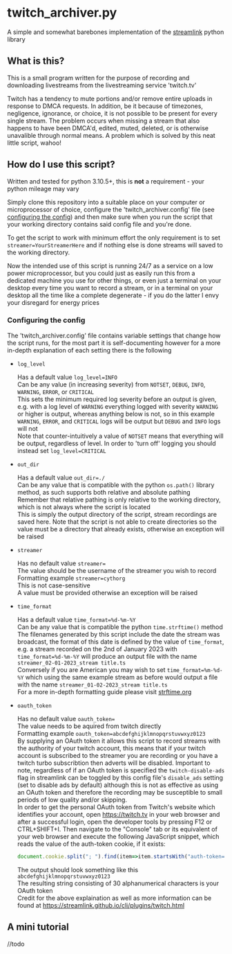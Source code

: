 # twitch_archiver.py
A simple and somewhat barebones implementation of the [streamlink](https://streamlink.github.io/) python library
## What is this?
This is a small program written for the purpose of recording and downloading livestreams from the livestreaming service 'twitch.tv'

Twitch has a tendency to mute portions and/or remove entire uploads in response to DMCA requests. In addition, be it because of timezones, negligence, ignorance, or choice, it is not possible to be present for every single stream. The problem occurs when missing a stream that also happens to have been DMCA'd, edited, muted, deleted, or is otherwise unavalible through normal means. A problem which is solved by this neat little script, wahoo!

## How do I use this script?
Written and tested for python 3.10.5+, this is __not__ a requirement - your python mileage may vary

Simply clone this repository into a suitable place on your computer or microprocessor of choice, configure the 'twitch_archiver.config' file (see [configuring the config](#configuring-the-config)) and then make sure when you run the script that your working directory contains said config file and you're done.

To get the script to work with minimum effort the only requirement is to set `streamer=YourStreamerHere` and if nothing else is done streams will saved to the working directory.

Now the intended use of this script is running 24/7 as a service on a low power microprocessor, but you could just as easily run this from a dedicated machine you use for other things, or even just a terminal on your desktop every time you want to record a stream, or in a terminal on your desktop all the time like a complete degenerate - if you do the latter I envy your disregard for energy prices

### Configuring the config
The 'twitch_archiver.config' file contains variable settings that change how the script runs, for the most part it is self-documenting however for a more in-depth explanation of each setting there is the following

 - `log_level`
   
   Has a default value `log_level=INFO`  
   Can be any value (in increasing severity) from `NOTSET`, `DEBUG`, `INFO`, `WARNING`, `ERROR`, or `CRITICAL`  
   This sets the minimum required log severity before an output is given, e.g. with a log level of `WARNING` everything logged with severity `WARNING` or higher is output, whereas anything below is not, so in this example `WARNING`, `ERROR`, and `CRITICAL` logs will be output but `DEBUG` and `INFO` logs will not    
   Note that counter-intuitively a value of `NOTSET` means that everything will be output, regardless of level. In order to 'turn off' logging you should instead set `log_level=CRITICAL`
 - `out_dir`  
   
   Has a default value `out_dir=./`  
   Can be any value that is compatible with the python `os.path()` library method, as such supports both relative and absolute pathing  
   Remember that relative pathing is only relative to the working directory, which is not always where the script is located  
   This is simply the output directory of the script, stream recordings are saved here. Note that the script is not able to create directories so the value must be a directory that already exists, otherwise an exception will be raised
   
 - `streamer`  
 
   Has no default value `streamer=`  
   The value should be the username of the streamer you wish to record  
   Formatting example `streamer=cythorg`  
   This is not case-sensitive  
   A value must be provided otherwise an exception will be raised  

 - `time_format`  
 
   Has a default value `time_format=%d-%m-%Y`  
   Can be any value that is compatible the python `time.strftime()` method  
   The filenames generated by this script include the date the stream was broadcast, the format of this date is defined by the value of `time_format`, e.g. a stream recorded on the 2nd of January 2023 with `time_format=%d-%m-%Y` will produce an output file with the name `streamer_02-01-2023_stream title.ts`  
   Conversely if you are American you may wish to set `time_format=%m-%d-%Y` which using the same example stream as before would output a file with the name `streamer_01-02-2023_stream title.ts`  
   For a more in-depth formatting guide please visit [strftime.org](https://strftime.org)  
   
 - `oauth_token`  
   
   Has no default value `oauth_token=`  
   The value needs to be aquired from twitch directly  
   Formatting example `oauth_token=abcdefghijklmnopqrstuvwxyz0123`  
   By supplying an OAuth token it allows this script to record streams with the authority of your twitch account, this means that if your twitch account is subscribed to the streamer you are recording or you have a twitch turbo subscribtion then adverts will be disabled. Important to note, regardless of if an OAuth token is specified the `twitch-disable-ads` flag in streamlink can be toggled by this config file's `disable_ads` setting (set to disable ads by default) although this is not as effective as using an OAuth token and therefore the recording may be susceptible to small periods of low quality and/or skipping.    
   In order to get the personal OAuth token from Twitch's website which identifies your account, open https://twitch.tv in your web browser and after a successful login, open the developer tools by pressing F12 or CTRL+SHIFT+I. Then navigate to the "Console" tab or its equivalent of your web browser and execute the following JavaScript snippet, which reads the value of the auth-token cookie, if it exists:  
   ```javascript
   document.cookie.split("; ").find(item=>item.startsWith("auth-token="))?.split("=")[1]
   ```
   The output should look something like this `abcdefghijklmnopqrstuvwxyz0123`  
   The resulting string consisting of 30 alphanumerical characters is your OAuth token  
   Credit for the above explaination as well as more information can be found at https://streamlink.github.io/cli/plugins/twitch.html  

   
   
   
## A mini tutorial
//todo
